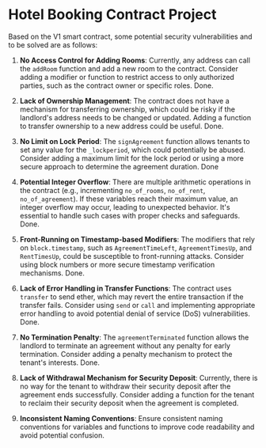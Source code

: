 # Hotel Booking Contract Project

Based on the V1 smart contract, some potential security vulnerabilities and to be solved are as follows:

1. **No Access Control for Adding Rooms**: Currently, any address can call the `addRoom` function and add a new room to the contract. Consider adding a modifier or function to restrict access to only authorized parties, such as the contract owner or specific roles. Done.

2. **Lack of Ownership Management**: The contract does not have a mechanism for transferring ownership, which could be risky if the landlord's address needs to be changed or updated. Adding a function to transfer ownership to a new address could be useful. Done.

3. **No Limit on Lock Period**: The `signAgreement` function allows tenants to set any value for the `_lockperiod`, which could potentially be abused. Consider adding a maximum limit for the lock period or using a more secure approach to determine the agreement duration. Done

4. **Potential Integer Overflow**: There are multiple arithmetic operations in the contract (e.g., incrementing `no_of_rooms`, `no_of_rent`, `no_of_agreement`). If these variables reach their maximum value, an integer overflow may occur, leading to unexpected behavior. It's essential to handle such cases with proper checks and safeguards. Done.

5. **Front-Running on Timestamp-based Modifiers**: The modifiers that rely on `block.timestamp`, such as `AgreementTimeLeft`, `AgreementTimesUp`, and `RentTimesUp`, could be susceptible to front-running attacks. Consider using block numbers or more secure timestamp verification mechanisms. Done.

6. **Lack of Error Handling in Transfer Functions**: The contract uses `transfer` to send ether, which may revert the entire transaction if the transfer fails. Consider using `send` or `call` and implementing appropriate error handling to avoid potential denial of service (DoS) vulnerabilities. Done.

7. **No Termination Penalty**: The `agreementTerminated` function allows the landlord to terminate an agreement without any penalty for early termination. Consider adding a penalty mechanism to protect the tenant's interests. Done.

8. **Lack of Withdrawal Mechanism for Security Deposit**: Currently, there is no way for the tenant to withdraw their security deposit after the agreement ends successfully. Consider adding a function for the tenant to reclaim their security deposit when the agreement is completed.

9. **Inconsistent Naming Conventions**: Ensure consistent naming conventions for variables and functions to improve code readability and avoid potential confusion.
